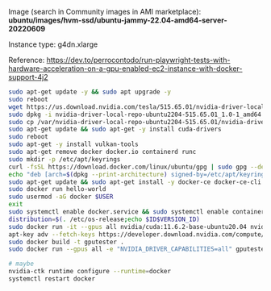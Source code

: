 Image (search in Community images in AMI marketplace): **ubuntu/images/hvm-ssd/ubuntu-jammy-22.04-amd64-server-20220609**

Instance type: g4dn.xlarge

Reference: https://dev.to/perrocontodo/run-playwright-tests-with-hardware-acceleration-on-a-gpu-enabled-ec2-instance-with-docker-support-4j2

```bash
sudo apt-get update -y && sudo apt upgrade -y
sudo reboot
wget https://us.download.nvidia.com/tesla/515.65.01/nvidia-driver-local-repo-ubuntu2204-515.65.01_1.0-1_amd64.deb
sudo dpkg -i nvidia-driver-local-repo-ubuntu2204-515.65.01_1.0-1_amd64.deb
sudo cp /var/nvidia-driver-local-repo-ubuntu2204-515.65.01/nvidia-driver-local-22D4AC2B-keyring.gpg /usr/share/keyrings/
sudo apt-get update && sudo apt-get -y install cuda-drivers
sudo reboot
sudo apt-get -y install vulkan-tools
sudo apt-get remove docker docker.io containerd runc
sudo mkdir -p /etc/apt/keyrings
curl -fsSL https://download.docker.com/linux/ubuntu/gpg | sudo gpg --dearmor -o /etc/apt/keyrings/docker.gpg
echo "deb [arch=$(dpkg --print-architecture) signed-by=/etc/apt/keyrings/docker.gpg] https://download.docker.com/linux/ubuntu $(lsb_release -cs) stable" | sudo tee /etc/apt/sources.list.d/docker.list > /dev/null
sudo apt-get update && sudo apt-get install -y docker-ce docker-ce-cli containerd.io docker-compose-plugin
sudo docker run hello-world
sudo usermod -aG docker $USER
exit
sudo systemctl enable docker.service && sudo systemctl enable containerd.service
distribution=$(. /etc/os-release;echo $ID$VERSION_ID)
sudo docker run -it --gpus all nvidia/cuda:11.6.2-base-ubuntu20.04 nvidia-smi
apt-key adv --fetch-keys https://developer.download.nvidia.com/compute/cuda/repos/ubuntu2004/x86_64/3bf863cc.pub
sudo docker build -t gputester .
sudo docker run --gpus all -e "NVIDIA_DRIVER_CAPABILITIES=all" gputester

# maybe
nvidia-ctk runtime configure --runtime=docker
systemctl restart docker
```
